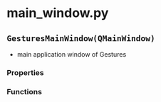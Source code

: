 # main_window.py

## `GesturesMainWindow(QMainWindow)`
- main application window of Gestures

### Properties

### Functions




